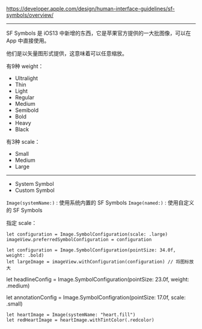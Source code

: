 https://developer.apple.com/design/human-interface-guidelines/sf-symbols/overview/

---

SF Symbols 是 iOS13 中新增的东西，它是苹果官方提供的一大批图像，可以在 App 中直接使用。

他们是以矢量图形式提供，这意味着可以任意缩放。

有9种 weight：
* Ultralight
* Thin
* Light
* Regular
* Medium
* Semibold
* Bold
* Heavy
* Black

有3种 scale：
* Small
* Medium
* Large

---

* System Symbol
* Custom Symbol

`Image(systemName:)` : 使用系统内置的 SF Symbols
`Image(named:)` : 使用自定义的 SF Symbols

指定 scale：

```
let configuration = Image.SymbolConfiguration(scale: .large)
imageView.preferredSymbolConfiguration = configuration
```

```
let configuration = Image.SymbolConfiguration(pointSize: 34.0f, weight: .bold)
let largeImage = imageView.withConfiguration(configuration) // 将图标放大
```

let headlineConfig = Image.SymbolConfiguration(pointSize: 23.0f, weight: .medium)

let annotationConfig = Image.SymbolConfigration(pointSize: 17.0f, scale: .small)

```
let heartImage = Image(systemName: "heart.fill")
let redHeartImage = heartImage.withTintColor(.redcolor)
```

